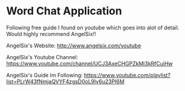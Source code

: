# Word Chat Application
Following free guide I found on youtube which goes into alot of detail. Would highly recommend AngelSix!!

AngelSix's Website: http://www.angelsix.com/youtube

AngelSix's Youtube Channel: https://www.youtube.com/channel/UCJ3AxeCHGPZkMi3kRfCuiHw

AngelSix's Guide Im Following: https://www.youtube.com/playlist?list=PLrW43fNmjaQVYF4zgsD0oL9Iv6u23PI6M


